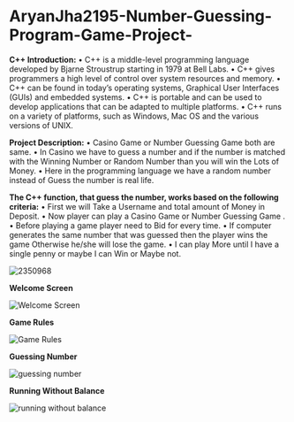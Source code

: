 # AryanJha2195-Number-Guessing-Program-Game-Project-
**C++ Introduction:** 
• C++ is a middle-level programming language developed by Bjarne Stroustrup starting in 1979 at Bell Labs. 
• C++ gives programmers a high level of control over system resources and memory.
• C++ can be found in today’s operating systems, Graphical User Interfaces (GUIs) and embedded systems. 
• C++ is portable and can be used to develop applications that can be adapted to multiple platforms. • C++ runs on a variety of platforms, such as Windows, Mac OS and the various versions of UNIX.

**Project Description:**
• Casino Game or Number Guessing Game both are same.
• In Casino we have to guess a number and if the number is matched with the Winning Number or Random Number than you will win the Lots of Money. 
• Here in the programming language we have a random number instead of Guess the number is real life. 

**The C++ function, that guess the number, works based on the following criteria:**
• First we will Take a Username and total amount of Money in Deposit.
• Now player can play a Casino Game or Number Guessing Game .
• Before playing a game player need to Bid for every time.
• If computer generates the same number that was guessed then the player  wins the game Otherwise he/she will lose the game.
• I can play More until I have a single penny or maybe I can Win or Maybe not.


![2350968](https://user-images.githubusercontent.com/102814093/173278863-5acdd600-02bb-44c4-be86-7bce6e30bd7c.jpg)



**Welcome Screen**

![Welcome Screen](https://user-images.githubusercontent.com/102814093/173277385-52247d22-281a-4d78-a391-a7e751fb739e.PNG)


**Game Rules**

![Game Rules](https://user-images.githubusercontent.com/102814093/173277460-067a725a-395d-42f2-a539-3c4140fc040d.PNG)


**Guessing Number**

![guessing number](https://user-images.githubusercontent.com/102814093/173277521-5f92f376-c72e-484e-8b74-88a9bc1734e9.PNG)

**Running Without Balance**

![running without balance](https://user-images.githubusercontent.com/102814093/173277559-96c06c7c-d5bf-4b3e-8c0a-d276db61990b.PNG)

